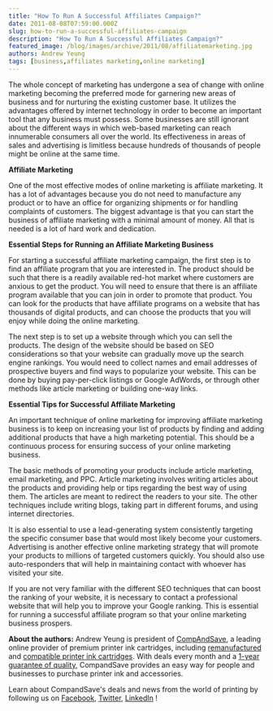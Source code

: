```yaml
---
title: "How To Run A Successful Affiliates Campaign?"
date: 2011-08-08T07:59:00.000Z
slug: how-to-run-a-successful-affiliates-campaign
description: "How To Run A Successful Affiliates Campaign?"
featured_image: /blog/images/archive/2011/08/affiliatemarketing.jpg
authors: Andrew Yeung
tags: [business,affiliates marketing,online marketing]
---
```


The whole concept of marketing has undergone a sea of change with online marketing becoming the preferred mode for garnering new areas of business and for nurturing the existing customer base. It utilizes the advantages offered by internet technology in order to become an important tool that any business must possess. Some businesses are still ignorant about the different ways in which web-based marketing can reach innumerable consumers all over the world. Its effectiveness in areas of sales and advertising is limitless because hundreds of thousands of people might be online at the same time.

**Affiliate Marketing**

One of the most effective modes of online marketing is affiliate marketing. It has a lot of advantages because you do not need to manufacture any product or to have an office for organizing shipments or for handling complaints of customers. The biggest advantage is that you can start the business of affiliate marketing with a minimal amount of money. All that is needed is a lot of hard work and dedication.

**Essential Steps for Running an Affiliate Marketing Business**

For starting a successful affiliate marketing campaign, the first step is to find an affiliate program that you are interested in. The product should be such that there is a readily available red-hot market where customers are anxious to get the product. You will need to ensure that there is an affiliate program available that you can join in order to promote that product. You can look for the products that have affiliate programs on a website that has thousands of digital products, and can choose the products that you will enjoy while doing the online marketing.

The next step is to set up a website through which you can sell the products. The design of the website should be based on SEO considerations so that your website can gradually move up the search engine rankings. You would need to collect names and email addresses of prospective buyers and find ways to popularize your website. This can be done by buying pay-per-click listings or Google AdWords, or through other methods like article marketing or building one-way links.

**Essential Tips for Successful Affiliate Marketing**

An important technique of online marketing for improving affiliate marketing business is to keep on increasing your list of products by finding and adding additional products that have a high marketing potential. This should be a continuous process for ensuring success of your online marketing business.

The basic methods of promoting your products include article marketing, email marketing, and PPC. Article marketing involves writing articles about the products and providing help or tips regarding the best way of using them. The articles are meant to redirect the readers to your site. The other techniques include writing blogs, taking part in different forums, and using internet directories.

It is also essential to use a lead-generating system consistently targeting the specific consumer base that would most likely become your customers. Advertising is another effective online marketing strategy that will promote your products to millions of targeted customers quickly. You should also use auto-responders that will help in maintaining contact with whoever has visited your site.

If you are not very familiar with the different SEO techniques that can boost the ranking of your website, it is necessary to contact a professional website that will help you to improve your Google ranking. This is essential for running a successful affiliate program so that your online marketing business prospers.


**About the authors:** Andrew Yeung is president of [CompAndSave](https://www.compandsave.com/), a leading online provider of premium printer ink cartridges, including [remanufactured](https://www.compandsave.com/help) and [compatible printer ink cartridges](https://www.compandsave.com/help). With deals every month and a [1-year guarantee of quality](https://www.compandsave.com/help), CompandSave provides an easy way for people and businesses to purchase printer ink and accessories.

Learn about CompandSave's deals and news from the world of printing by following us on [Facebook](https://www.facebook.com/compandsave.ink), [Twitter](https://twitter.com/compandsave), [LinkedIn](https://www.linkedin.com) !